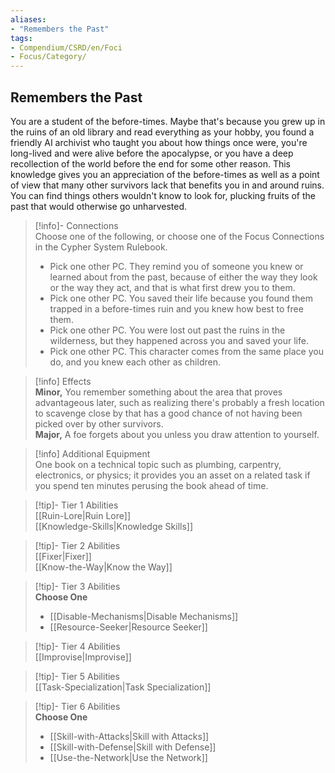 ```yaml
---
aliases:
- "Remembers the Past"
tags:
- Compendium/CSRD/en/Foci
- Focus/Category/
---
```


  
## Remembers the Past  
You are a student of the before-times. Maybe that's because you grew up in the ruins of an old library and read everything as your hobby, you found a friendly AI archivist who taught you about how things once were, you're long-lived and were alive before the apocalypse, or you have a deep recollection of the world before the end for some other reason. This knowledge gives you an appreciation of the before-times as well as a point of view that many other survivors lack that benefits you in and around ruins. You can find things others wouldn't know to look for, plucking fruits of the past that would otherwise go unharvested.  

>[!info]- Connections  
>Choose one of the following, or choose one of the Focus Connections in the Cypher System Rulebook.  
>- Pick one other PC. They remind you of someone you knew or learned about from the past, because of either the way they look or the way they act, and that is what first drew you to them.  
>- Pick one other PC. You saved their life because you found them trapped in a before-times ruin and you knew how best to free them.  
>- Pick one other PC. You were lost out past the ruins in the wilderness, but they happened across you and saved your life.  
>- Pick one other PC. This character comes from the same place you do, and you knew each other as children.  

>[!info] Effects  
>**Minor,** You remember something about the area that proves advantageous later, such as realizing there's probably a fresh location to scavenge close by that has a good chance of not having been picked over by other survivors.  
>**Major,** A foe forgets about you unless you draw attention to yourself.  

>[!info] Additional Equipment  
>One book on a technical topic such as plumbing, carpentry, electronics, or physics; it provides you an asset on a related task if you spend ten minutes perusing the book ahead of time.  


>[!tip]- Tier 1 Abilities  
> [[Ruin-Lore|Ruin Lore]]  
> [[Knowledge-Skills|Knowledge Skills]]  


>[!tip]- Tier 2 Abilities  
> [[Fixer|Fixer]]  
> [[Know-the-Way|Know the Way]]  


>[!tip]- Tier 3 Abilities  
> **Choose One**  
>- [[Disable-Mechanisms|Disable Mechanisms]]  
>- [[Resource-Seeker|Resource Seeker]]  


>[!tip]- Tier 4 Abilities  
> [[Improvise|Improvise]]  


>[!tip]- Tier 5 Abilities  
> [[Task-Specialization|Task Specialization]]  


>[!tip]- Tier 6 Abilities  
> **Choose One**  
>- [[Skill-with-Attacks|Skill with Attacks]]  
>- [[Skill-with-Defense|Skill with Defense]]  
>- [[Use-the-Network|Use the Network]]
